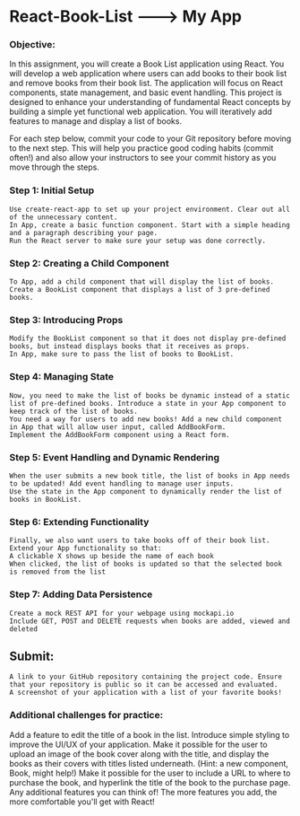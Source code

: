 # React-Book-List ---> My App

### Objective:
In this assignment, you will create a Book List application using React. You will develop a web application where users can add books to their book list and remove books from their book list. The application will focus on React components, state management, and basic event handling. This project is designed to enhance your understanding of fundamental React concepts by building a simple yet functional web application. You will iteratively add features to manage and display a list of books.

For each step below, commit your code to your Git repository before moving to the next step. This will help you practice good coding habits (commit often!) and also allow your instructors to see your commit history as you move through the steps.

### Step 1: Initial Setup 
    Use create-react-app to set up your project environment. Clear out all of the unnecessary content.
    In App, create a basic function component. Start with a simple heading and a paragraph describing your page.
    Run the React server to make sure your setup was done correctly. 

### Step 2: Creating a Child Component
    To App, add a child component that will display the list of books.
    Create a BookList component that displays a list of 3 pre-defined books.

### Step 3: Introducing Props
    Modify the BookList component so that it does not display pre-defined books, but instead displays books that it receives as props. 
    In App, make sure to pass the list of books to BookList.

### Step 4: Managing State
    Now, you need to make the list of books be dynamic instead of a static list of pre-defined books. Introduce a state in your App component to keep track of the list of books. 
    You need a way for users to add new books! Add a new child component in App that will allow user input, called AddBookForm.
    Implement the AddBookForm component using a React form.

### Step 5: Event Handling and Dynamic Rendering
    When the user submits a new book title, the list of books in App needs to be updated! Add event handling to manage user inputs. 
    Use the state in the App component to dynamically render the list of books in BookList.

### Step 6: Extending Functionality
    Finally, we also want users to take books off of their book list. Extend your App functionality so that:
    A clickable X shows up beside the name of each book
    When clicked, the list of books is updated so that the selected book is removed from the list

### Step 7: Adding Data Persistence
    Create a mock REST API for your webpage using mockapi.io 
    Include GET, POST and DELETE requests when books are added, viewed and deleted 

## Submit:
    A link to your GitHub repository containing the project code. Ensure that your repository is public so it can be accessed and evaluated.
    A screenshot of your application with a list of your favorite books! 
 

### Additional challenges for practice:
Add a feature to edit the title of a book in the list.
Introduce simple styling to improve the UI/UX of your application.
Make it possible for the user to upload an image of the book cover along with the title, and display the books as their covers with titles listed underneath. (Hint: a new component, Book, might help!) 
Make it possible for the user to include a URL to where to purchase the book, and hyperlink the title of the book to the purchase page.
Any additional features you can think of! The more features you add, the more comfortable you'll get with React!